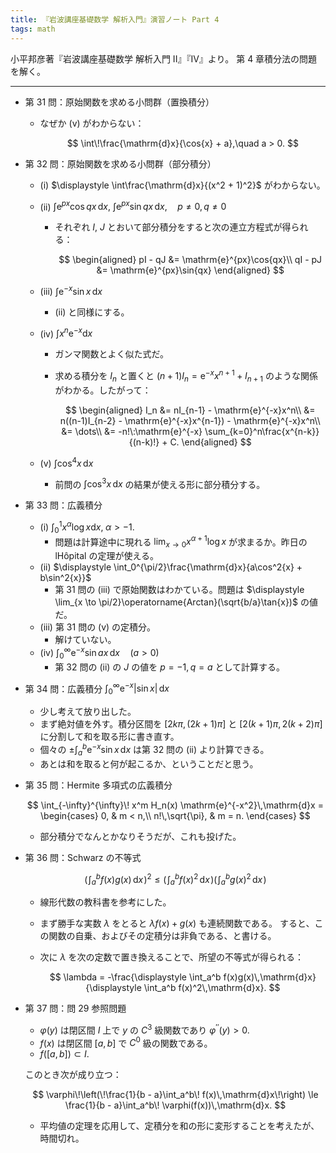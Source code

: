```yaml
---
title: 『岩波講座基礎数学 解析入門』演習ノート Part 4
tags: math
---
```


小平邦彦著『岩波講座基礎数学 解析入門 II』『IV』より。
第 4 章積分法の問題を解く。

----

* 第 31 問：原始関数を求める小問群（置換積分）
  * なぜか (v) がわからない：

    $$
    \int\!\frac{\mathrm{d}x}{\cos{x} + a},\quad a > 0.
    $$

* 第 32 問：原始関数を求める小問群（部分積分）
  * (i) $\displaystyle \int\frac{\mathrm{d}x}{(x^2 + 1)^2}$ がわからない。
  * (ii) $\displaystyle \int\mathrm{e}^{px}\cos{qx}\,\mathrm{d}x,\:\int\mathrm{e}^{px}\sin{qx}\,\mathrm{d}x,\quad p \ne 0, q \ne 0$
    * それぞれ $I$, $J$ とおいて部分積分をすると次の連立方程式が得られる：

      $$
      \begin{aligned}
      pI - qJ &= \mathrm{e}^{px}\cos{qx}\\
      qI - pJ &= \mathrm{e}^{px}\sin{qx}
      \end{aligned}
      $$

  * (iii) $\displaystyle \int \mathrm{e}^{-x}\sin{x}\,\mathrm{d}x$
    * (ii) と同様にする。
  * (iv) $\displaystyle \int x^n\mathrm{e}^{-x}\mathrm{d}x$
    * ガンマ関数とよく似た式だ。
    * 求める積分を $I_n$ と置くと $(n + 1)I_n = \mathrm{e}^{-x} x^{n+1} + I_{n+1}$ のような関係がわかる。したがって：

      $$
      \begin{aligned}
      I_n &= nI_{n-1} - \mathrm{e}^{-x}x^n\\
      &= n((n-1)I_{n-2} - \mathrm{e}^{-x}x^{n-1}) - \mathrm{e}^{-x}x^n\\
      &= \dots\\
      &= -n!\:\mathrm{e}^{-x} \sum_{k=0}^n\frac{x^{n-k}}{(n-k)!} + C.
      \end{aligned}
      $$

  * (v) $\displaystyle \int\cos^4{x}\,\mathrm{d}x$
    * 前問の $\displaystyle \int\cos^3 x\,\mathrm{d}x$ の結果が使える形に部分積分する。
* 第 33 問：広義積分
  * (i) $\displaystyle \int_0^1x^\alpha \log{x}\mathrm{d}x,\;\alpha > -1.$
    * 問題は計算途中に現れる $\displaystyle \lim_{x \to 0}x^{\alpha+1}\log{x}$ が求まるか。昨日の lHôpital の定理が使える。
  * (ii) $\displaystyle \int_0^{\pi/2}\frac{\mathrm{d}x}{a\cos^2{x} + b\sin^2{x}}$
    * 第 31 問の (iii) で原始関数はわかている。問題は $\displaystyle \lim_{x \to \pi/2}\operatorname{Arctan}(\sqrt{b/a}\tan{x})$ の値だ。
  * (iii) 第 31 問の (v) の定積分。
    * 解けていない。
  * (iv) $\displaystyle \int_0^\infty \mathrm{e}^{-x}\sin{ax}\,\mathrm{d}x\quad(a>0)$
    * 第 32 問の (ii) の $J$ の値を $p = -1, q = a$ として計算する。
* 第 34 問：広義積分 $\displaystyle \int_0^\infty\mathrm{e}^{-x}\lvert \sin{x}\rvert\,\mathrm{d}x$
  * 少し考えて放り出した。
  * まず絶対値を外す。積分区間を ${[2k \pi, (2k + 1)\pi]}$ と ${[2(k+1) \pi, 2(k + 2)\pi]}$ に分割して和を取る形に書き直す。
  * 個々の $\displaystyle \pm \int_a^b \mathrm{e}^{-x}\sin{x}\,\mathrm{d}x$ は第 32 問の (ii) より計算できる。
  * あとは和を取ると何が起こるか、ということだと思う。
* 第 35 問：Hermite 多項式の広義積分

  $$
  \int_{-\infty}^{\infty}\! x^m H_n(x) \mathrm{e}^{-x^2}\,\mathrm{d}x =
  \begin{cases}
  0, & m < n,\\
  n!\,\sqrt{\pi}, & m = n.
  \end{cases}
  $$

  * 部分積分でなんとかなりそうだが、これも投げた。
* 第 36 問：Schwarz の不等式

  $$
  \left(\!\int_a^b f(x)g(x)\,\mathrm{d}x\!\right)^2
  \le \left(\!\int_a^b f(x)^2\,\mathrm{d}x\!\right)
      \left(\!\int_a^b g(x)^2\,\mathrm{d}x\!\right)
  $$

  * 線形代数の教科書を参考にした。
  * まず勝手な実数 $\lambda$ をとると $\lambda f(x) + g(x)$ も連続関数である。
    すると、この関数の自乗、およびその定積分は非負である、と書ける。
  * 次に $\lambda$ を次の定数で置き換えることで、所望の不等式が得られる：

    $$
    \lambda = -\frac{\displaystyle \int_a^b f(x)g(x)\,\mathrm{d}x}
      {\displaystyle  \int_a^b f(x)^2\,\mathrm{d}x}.
    $$

* 第 37 問：問 29 参照問題
  * $\varphi(y)$ は閉区間 $I$ 上で $y$ の $C^3$ 級関数であり $\varphi^{\prime\prime}(y) > 0.$
  * $f(x)$ は閉区間 ${[a, b]}$ で $C^0$ 級の関数である。
  * $f({[a, b]}) \subset I.$

  このとき次が成り立つ：

  $$
  \varphi\!\left(\!\frac{1}{b - a}\int_a^b\! f(x)\,\mathrm{d}x\!\right)
  \le \frac{1}{b - a}\int_a^b\! \varphi(f(x))\,\mathrm{d}x.
  $$

  * 平均値の定理を応用して、定積分を和の形に変形することを考えたが、時間切れ。
